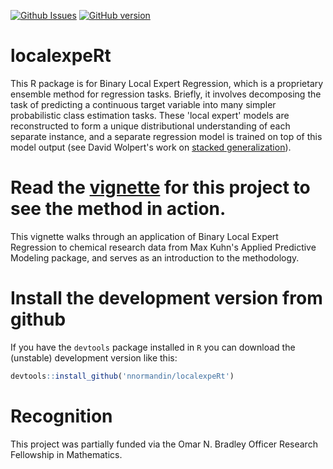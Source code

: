 [![Github Issues](http://githubbadges.herokuapp.com/nnormandin/localexpeRt/issues.svg)](https://github.com/nnormandin/localexpeRt/issues)
[![GitHub version](https://badge.fury.io/gh/nnormandin%2FlocalexpeRt.svg)](http://badge.fury.io/gh/nnormandin%2FlocalexpeRt)


# localexpeRt
This R package is for Binary Local Expert Regression, which is a proprietary ensemble method for regression tasks. Briefly, it involves decomposing the task of predicting a continuous target variable into many simpler probabilistic class estimation tasks. These 'local expert' models are reconstructed to form a unique distributional understanding of each separate instance, and a separate regression model is trained on top of this model output (see David Wolpert's work on [stacked generalization](http://www.cs.utsa.edu/~bylander/cs6243/wolpert92stacked.pdf)).

# Read the [vignette](http://htmlpreview.github.io/?https://github.com/nnormandin/localexpeRt/blob/master/vignettes/Understanding_localexpeRt.html) for this project to see the method in action.
This vignette walks through an application of Binary Local Expert Regression to chemical research data from Max Kuhn's Applied Predictive Modeling package, and serves as an introduction to the methodology.


# Install the development version from github
If you have the `devtools` package installed in `R` you can download the (unstable) development version like this:

```r
devtools::install_github('nnormandin/localexpeRt')
```
# Recognition
This project was partially funded via the Omar N. Bradley Officer Research Fellowship in Mathematics.
